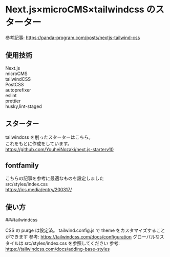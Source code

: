 # Next.js×microCMS×tailwindcss のスターター

参考記事: https://panda-program.com/posts/nextjs-tailwind-css

## 使用技術

Next.js  
microCMS  
tailwindCSS  
PostCSS  
autoprefixer  
eslint  
prettier  
husky,lint-staged

## スターター

tailwindcss を削ったスターターはこちら。  
これをもとに作成をしています。  
https://github.com/YouheiNozaki/next.js-starterv10

## fontfamily

こちらの記事を参考に最適なものを設定しました  
src/styles/index.css  
https://ics.media/entry/200317/

## 使い方

###tailwindcss

CSS の purge は設定済。
tailwind.config.js で theme をカスタマイズすることができます
参考: https://tailwindcss.com/docs/configuration
グローバルなスタイルは src/styles/index.css を参照してください
参考: https://tailwindcss.com/docs/adding-base-styles
